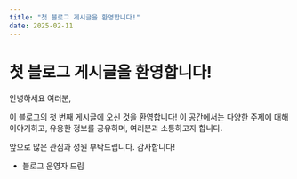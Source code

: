 ```yaml
---
title: "첫 블로그 게시글을 환영합니다!"
date: 2025-02-11
---
```


# 첫 블로그 게시글을 환영합니다!

안녕하세요 여러분,

이 블로그의 첫 번째 게시글에 오신 것을 환영합니다! 이 공간에서는 다양한 주제에 대해 이야기하고, 유용한 정보를 공유하며, 여러분과 소통하고자 합니다.

앞으로 많은 관심과 성원 부탁드립니다. 감사합니다!

- 블로그 운영자 드림
